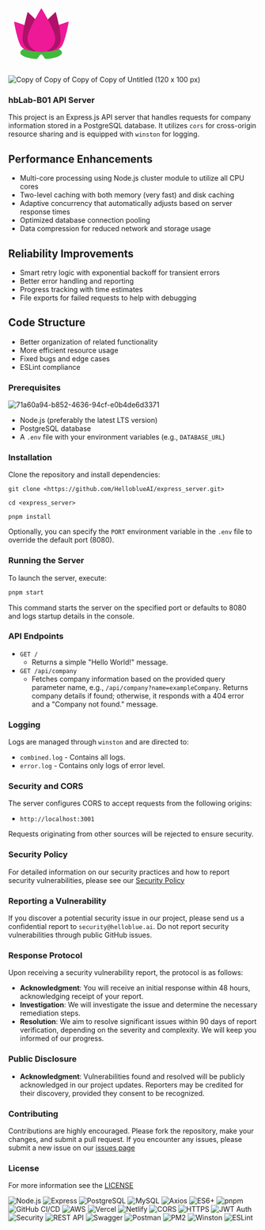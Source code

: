 <svg xmlns="http://www.w3.org/2000/svg" xmlns:xlink="http://www.w3.org/1999/xlink" width="1500" zoomAndPan="magnify" viewBox="0 0 1125 374.999991" height="500" preserveAspectRatio="xMidYMid meet" version="1.0"><defs><clipPath id="ca6404bdc1"><path d="M 95.070312 150 L 149.070312 150 L 149.070312 225 L 95.070312 225 Z M 95.070312 150 " clip-rule="nonzero"/></clipPath><clipPath id="184ee83fb1"><path d="M 54 242 L 243 242 L 243 302.535156 L 54 302.535156 Z M 54 242 " clip-rule="nonzero"/></clipPath><clipPath id="ec488a2dcc"><path d="M 150 132 L 273.066406 132 L 273.066406 265 L 150 265 Z M 150 132 " clip-rule="nonzero"/></clipPath><clipPath id="0fb7e77f21"><path d="M 25.566406 132 L 148 132 L 148 265 L 25.566406 265 Z M 25.566406 132 " clip-rule="nonzero"/></clipPath><clipPath id="9854196e2f"><path d="M 86 72.285156 L 212 72.285156 L 212 271 L 86 271 Z M 86 72.285156 " clip-rule="nonzero"/></clipPath></defs><g clip-path="url(#ca6404bdc1)"><path fill="#43c2f3" d="M 149.042969 197.964844 C 149.042969 212.90625 136.960938 225.019531 122.050781 225.019531 C 107.140625 225.019531 95.054688 212.90625 95.054688 197.964844 C 95.054688 183.019531 122.050781 150.015625 122.050781 150.015625 C 122.050781 150.015625 149.042969 183.019531 149.042969 197.964844 " fill-opacity="1" fill-rule="nonzero"/></g><g clip-path="url(#184ee83fb1)"><path fill="#40b93c" d="M 242.367188 272.761719 C 242.367188 286.941406 211.605469 298.824219 170.230469 301.984375 C 163.1875 302.519531 155.832031 280.746094 148.269531 280.746094 C 140.949219 280.746094 133.820312 302.539062 126.980469 302.03125 C 85.265625 298.949219 54.171875 287.015625 54.171875 272.761719 C 54.171875 256.167969 96.300781 242.714844 148.269531 242.714844 C 200.238281 242.714844 242.367188 256.167969 242.367188 272.761719 " fill-opacity="1" fill-rule="nonzero"/></g><g clip-path="url(#ec488a2dcc)"><path fill="#ee1997" d="M 238.578125 247.253906 C 220.261719 267.976562 188.582031 269.949219 167.824219 251.664062 C 147.066406 233.375 145.089844 201.75 163.40625 181.027344 C 181.722656 160.300781 273.035156 132.648438 273.035156 132.648438 C 273.035156 132.648438 256.902344 226.53125 238.578125 247.253906 " fill-opacity="1" fill-rule="nonzero"/></g><g clip-path="url(#0fb7e77f21)"><path fill="#ee1997" d="M 60.046875 247.25 C 78.363281 267.972656 110.042969 269.945312 130.800781 251.65625 C 151.5625 233.367188 153.539062 201.746094 135.21875 181.023438 C 116.902344 160.296875 25.601562 132.652344 25.601562 132.652344 C 25.601562 132.652344 41.730469 226.53125 60.046875 247.25 " fill-opacity="1" fill-rule="nonzero"/></g><path fill="#ad1268" d="M 235.128906 225.285156 C 226.421875 255.855469 194.53125 273.59375 163.902344 264.898438 C 133.28125 256.203125 115.515625 224.371094 124.222656 193.796875 C 132.929688 163.222656 213.925781 89.3125 213.925781 89.3125 C 213.925781 89.3125 243.839844 194.710938 235.128906 225.285156 " fill-opacity="1" fill-rule="nonzero"/><path fill="#ad1268" d="M 66.242188 225.285156 C 74.953125 255.855469 106.839844 273.59375 137.464844 264.898438 C 168.09375 256.203125 185.859375 224.371094 177.148438 193.796875 C 168.441406 163.222656 87.449219 89.3125 87.449219 89.3125 C 87.449219 89.3125 57.535156 194.710938 66.242188 225.285156 " fill-opacity="1" fill-rule="nonzero"/><g clip-path="url(#9854196e2f)"><path fill="#ee1997" d="M 211.949219 208.082031 C 211.949219 242.613281 183.90625 270.605469 149.316406 270.605469 C 114.726562 270.605469 86.683594 242.613281 86.683594 208.082031 C 86.683594 173.546875 149.316406 72.285156 149.316406 72.285156 C 149.316406 72.285156 211.949219 173.546875 211.949219 208.082031 " fill-opacity="1" fill-rule="nonzero"/></g></svg>
![Copy of Copy of Copy of Copy of Untitled (120 x 100 px)](https://github.com/HelloblueAI/express_server/assets/81389644/82726605-097d-43be-80a4-ff3c0d08886f)

### hbLab-B01 API Server
This project is an Express.js API server that handles requests for company information stored in a PostgreSQL database. It utilizes `cors` for cross-origin resource sharing and is equipped with `winston` for logging.



Performance Enhancements
------------------------

*   Multi-core processing using Node.js cluster module to utilize all CPU cores
*   Two-level caching with both memory (very fast) and disk caching
*   Adaptive concurrency that automatically adjusts based on server response times
*   Optimized database connection pooling
*   Data compression for reduced network and storage usage


Reliability Improvements
------------------------

*   Smart retry logic with exponential backoff for transient errors
*   Better error handling and reporting
*   Progress tracking with time estimates
*   File exports for failed requests to help with debugging


Code Structure
--------------

*   Better organization of related functionality
*   More efficient resource usage
*   Fixed bugs and edge cases
*   ESLint compliance


### Prerequisites

![71a60a94-b852-4636-94cf-e0b4de6d3371](https://github.com/pejmantheory/express_server/assets/81389644/b2a0795e-d1fc-4d15-aeae-946564977d9e)

- Node.js (preferably the latest LTS version)
- PostgreSQL database
- A `.env` file with your environment variables (e.g., `DATABASE_URL`)

### Installation

Clone the repository and install dependencies:

`git clone <https://github.com/HelloblueAI/express_server.git>`

`cd <express_server>`

`pnpm install`

Optionally, you can specify the `PORT` environment variable in the `.env` file to override the default port (8080).

### Running the Server

To launch the server, execute:
```bash
pnpm start
```
This command starts the server on the specified port or defaults to 8080 and logs startup details in the console.

### API Endpoints

- `GET /`
  - Returns a simple "Hello World!" message.
- `GET /api/company`
  - Fetches company information based on the provided query parameter name, e.g., `/api/company?name=exampleCompany`. Returns company details if found; otherwise, it responds with a 404 error and a "Company not found." message.

### Logging

Logs are managed through `winston` and are directed to:
- `combined.log` - Contains all logs.
- `error.log` - Contains only logs of error level.

### Security and CORS

The server configures CORS to accept requests from the following origins:
- `http://localhost:3001`

Requests originating from other sources will be rejected to ensure security.

### Security Policy
For detailed information on our security practices and how to report security vulnerabilities, please see our [Security Policy](https://github.com/HelloblueAI/express_server/blob/76c83a36dbf7df1e01149c0a19b252ee9079ab2b/SECURITY.md)

### Reporting a Vulnerability

If you discover a potential security issue in our project, please send us a confidential report to `security@helloblue.ai`. Do not report security vulnerabilities through public GitHub issues.

### Response Protocol

Upon receiving a security vulnerability report, the protocol is as follows:

- **Acknowledgment**: You will receive an initial response within 48 hours, acknowledging receipt of your report.
- **Investigation**: We will investigate the issue and determine the necessary remediation steps.
- **Resolution**: We aim to resolve significant issues within 90 days of report verification, depending on the severity and complexity. We will keep you informed of our progress.

### Public Disclosure

- **Acknowledgment**: Vulnerabilities found and resolved will be publicly acknowledged in our project updates. Reporters may be credited for their discovery, provided they consent to be recognized.


### Contributing

Contributions are highly encouraged. Please fork the repository, make your changes, and submit a pull request. If you encounter any issues, please submit a new issue on our [issues page](https://github.com/HelloblueAI/hbLab-B01/issues)

### License

For more information see the [LICENSE](LICENSE.md)

![Node.js](https://img.shields.io/badge/Runtime-Node.js-339933?logo=node.js)
![Express](https://img.shields.io/badge/Framework-Express-000000?logo=express)
![PostgreSQL](https://img.shields.io/badge/Database-PostgreSQL-336791?logo=postgresql)
![MySQL](https://img.shields.io/badge/Database-MySQL-4479A1?logo=mysql)
![Axios](https://img.shields.io/badge/HTTP-Axios-5A29E4?logo=axios)
![ES6+](https://img.shields.io/badge/JavaScript-ES6+-F7DF1E?logo=javascript)
![pnpm](https://img.shields.io/badge/Package%20Manager-pnpm-F69220?logo=pnpm)
![GitHub CI/CD](https://img.shields.io/github/actions/workflow/status/HelloblueAI/express_server/main.yml?logo=github-actions&label=CI/CD)
![AWS](https://img.shields.io/badge/Cloud-AWS-FF9900?logo=amazon-aws)
![Vercel](https://img.shields.io/badge/Deployed%20on-Vercel-000000?logo=vercel)
![Netlify](https://img.shields.io/badge/Deployed%20on-Netlify-00C7B7?logo=netlify)
![CORS](https://img.shields.io/badge/CORS-Enabled-blue)
![HTTPS](https://img.shields.io/badge/HTTPS-Supported-green?logo=letsencrypt)
![JWT Auth](https://img.shields.io/badge/Auth-JWT%20Bearer-FF6600?logo=jsonwebtokens)
![Security](https://img.shields.io/badge/Security-Enabled-brightgreen?logo=shield-check)
![REST API](https://img.shields.io/badge/API-REST-blue?logo=api)
![Swagger](https://img.shields.io/badge/Docs-Swagger-85EA2D?logo=swagger)
![Postman](https://img.shields.io/badge/Tested%20on-Postman-orange?logo=postman)
![PM2](https://img.shields.io/badge/Process_Manager-PM2-2B037A?logo=pm2)
![Winston](https://img.shields.io/badge/Logging-Winston-231F20?logo=winston)
![ESLint](https://img.shields.io/badge/Linter-ESLint-4B32C3?logo=eslint)
